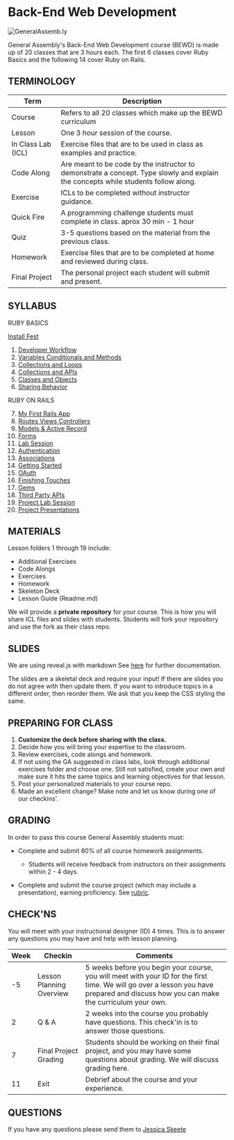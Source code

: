 Back-End Web Development
============================

![](https://github.com/generalassembly/ga-ruby-on-rails-for-devs/raw/master/images/ga.png "GeneralAssemb.ly")

General Assembly's Back-End Web Development course (BEWD) is made up of 20 classes that are 3 hours each. 
The first 6 classes cover Ruby Basics and the following 14 cover Ruby on Rails.


TERMINOLOGY
--------

|Term|Description|
|---|---|
|Course|Refers to all 20 classes which make up the BEWD curriculum|
|Lesson |One 3 hour session of the course. |
|In Class Lab (ICL)|Exercise files that are to be used in class as examples and practice.|
|Code Along| Are meant to be code by the instructor to demonstrate a concept. Type slowly and explain the concepts while students follow along.|
|Exercise |ICLs to be completed without instructor guidance.|
|Quick Fire| A programming challenge students must complete in class. aprox 30 min - 1 hour|
|Quiz|3-5 questions based on the material from the previous class.|
|Homework|Exercise files that are to be completed at home and reviewed during class.|
|Final Project|The personal project each student will submit and present.|



SYLLABUS
---------
RUBY BASICS

[Install Fest](00_Install_Fest)

1.	[Developer Workflow](01_01_Dev_Workflow/)
2.	[Variables Conditionals and Methods](02_Variables_Conditionals)
3.	[Collections and Loops](03_Collections_Loops)
4.	[Collections and APIs](04_Collections_APIs)
5.	[Classes and Objects](05_Classes_Objects)
6.	[Sharing Behavior](06_Sharing_Behavior)

RUBY ON RAILS

7.	[My First Rails App](07_First_Rails_App)
8.	[Routes Views Controllers](08_Routes_Cont_Views)
9.	[Models & Active Record ](09_Models_Active_Record)
10.	[Forms](10_Forms)
11.	[Lab Session](11_Lab_Session)
12.	[Authentication](12_Authentication)
13.	[Associations](13_Associations)
14.	[Getting Started](14_Starting)
15.	[OAuth](15_OAuth)
16.	[Finishing Touches](16_Finishing_Touches)
17. [Gems ](Gems)
18.	[Third Party APIs](18_Third_Party_API)
19.	[Project Lab Session](19_Project_Lab_Session)
20. [Project Presentations](20_Final_Project_Presentations)


MATERIALS
--------
Lesson folders 1 through 19 include: 

*	Additional Exercises
*	Code Alongs
*	Exercises
*	Homework
*	Skeleton Deck
*	Lesson Guide (Readme.md)

We will provide a __private repository__ for your course. This is how you will share ICL files and slides with students. 
Students will fork your repository and use the fork as their class repo.


SLIDES
-----

We are using reveal.js with markdown 
See [here](https://github.com/hakimel/reveal.js) for further documentation.

The slides are a skeletal deck and require your input! If there are slides you do not agree with then update them. If you want to introduce topics in a different order, then reorder them. We ask that you keep the CSS styling the same.

	
PREPARING FOR CLASS
--------

1.	__Customize the deck before sharing with the class.__
2.	Decide how you will bring your expertise to the classroom.
3.	Review exercises, code alongs and homework.
4.	If not using the GA suggested in class labs, look through additional exercises folder and choose one. Still not satisfied, create your own and make sure it hits the same topics and learning objectives for that lesson.
5.	Post your personalized materials to your course repo.
6.	Made an excellent change? Make note and let us know during one of our checkins'.	
	
GRADING
--------
In order to pass this course General Assembly students must:

*	Complete and submit 80% of all course homework assignments. 
	*	Students will receive feedback from instructors on their assignments within 2 - 4 days. 
	

*	Complete and submit the course project (which may include a presentation), earning 	proficiency. See [rubric](final_project_rubric.md). 
	

CHECK'NS
--------

You will meet with your instructional designer (ID) 4 times. This is to answer any questions you may have and help with lesson planning.

|Week|Checkin|Comments|
|---|---|---|
| -5 | Lesson Planning Overview| 5 weeks before you begin your course, you will meet with your ID for the first time. We will go over a lesson you have prepared and discuss how you can make the curriculum your own.|
| 2 | Q & A| 2 weeks into the course you probably have questions. This check'in is to answer those questions.|
| 7 | Final Project Grading | Students should be working on their final project, and you may have some questions about grading. We will discuss grading here.|
| 11 | Exit |Debrief about the course and your experience.|

QUESTIONS
---------
If you have any questions please send them to [Jessica Skeete](jessicat@generalassemb.ly)


